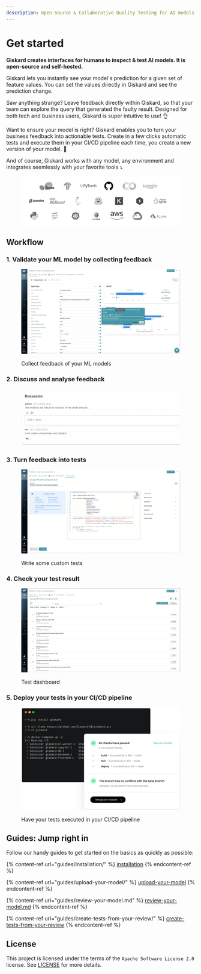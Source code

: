 ```yaml
---
description: Open-Source & Collaborative Quality Testing for AI models
---
```


# Get started

**Giskard creates interfaces for humans to inspect & test AI models. It is open-source and self-hosted.**

Giskard lets you instantly see your model's prediction for a given set of feature values. You can set the values directly in Giskard and see the prediction change.

Saw anything strange? Leave feedback directly within Giskard, so that your team can explore the query that generated the faulty result. Designed for both tech and business users, Giskard is super intuitive to use! 👌

Want to ensure your model is right? Giskard enables you to turn your business feedback into actionable tests. Create in a few clicks automatic tests and execute them in your CI/CD pipeline each time, you create a new version of your model. 🐢

And of course, Giskard works with any model, any environment and integrates seemlessly with your favorite tools ⤵️

<figure><img src=".gitbook/assets/model agnostic.png" alt=""><figcaption></figcaption></figure>

## Workflow

### 1. Validate your ML model by collecting feedback

<figure><img src=".gitbook/assets/image (4).png" alt=""><figcaption><p>Collect feedback of your ML models</p></figcaption></figure>

### 2. Discuss and analyse feedback

<figure><img src=".gitbook/assets/image (1) (3).png" alt=""><figcaption></figcaption></figure>

### 3. Turn feedback into tests

<figure><img src=".gitbook/assets/image (3) (1).png" alt=""><figcaption><p>Write some custom tests</p></figcaption></figure>

### 4. Check your test result

<figure><img src=".gitbook/assets/image (5).png" alt=""><figcaption><p>Test dashboard</p></figcaption></figure>

### 5. Deploy your tests in your CI/CD pipeline

<figure><img src=".gitbook/assets/CICDproduct (1).webp" alt=""><figcaption><p>Have your tests executed in your CI/CD pipeline</p></figcaption></figure>

## Guides: Jump right in

Follow our handy guides to get started on the basics as quickly as possible:

{% content-ref url="guides/installation/" %}
[installation](guides/installation/)
{% endcontent-ref %}

{% content-ref url="guides/upload-your-model/" %}
[upload-your-model](guides/upload-your-model/)
{% endcontent-ref %}

{% content-ref url="guides/review-your-model.md" %}
[review-your-model.md](guides/review-your-model.md)
{% endcontent-ref %}

{% content-ref url="guides/create-tests-from-your-review/" %}
[create-tests-from-your-review](guides/create-tests-from-your-review/)
{% endcontent-ref %}

## License

This project is licensed under the terms of the `Apache Software License 2.0` license. See [LICENSE](https://github.com/Giskard-AI/giskard/blob/main/LICENSE) for more details.
